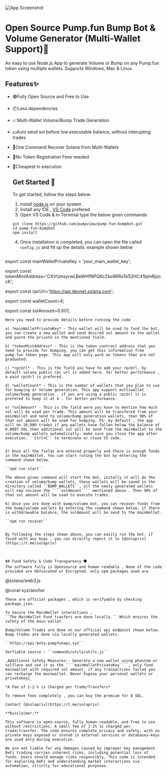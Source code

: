 ![App Screenshot](https://i.imgur.com/dl9Eboz.png)  
  # Open Source Pump.fun Bump Bot & Volume Generator (Multi-Wallet Support)💊  
  An easy to use Node.js App to generate Volume or Bump on any Pump.fun token using multiple wallets. Supports Windows, Mac & Linux.
  
## Features✨  
- 🟢Fully Open Source and Free to Use
- 📦Less dependencies
- 📈Multi-Wallet Volume/Bump Trade Generation
- 💵Auto send sol before low executable balance, without interupting trades   
- 🔄One Command Recover Solana from Multi-Wallets
- 🚫No Token Registration Fees needed 
- 🤏Cheapest in execution 

  ## Get Started 🚀  
  To get started, follow the steps below.
  1) install [node.js](https://nodejs.org/en) on your system .
  2) install any IDE , [VS Code](https://code.visualstudio.com/) prefered.
  3) Open VS Code & in Terminal type the below given commands

  ````
  git clone https://github.com/pumpview/pump-fun-bumpbot.git
  cd pump-fun-bumpbot
  npm install

  ````
  4) Once installation is completed, you can open the file called ``config.js`` and fill up the details. example shown below

  ````
export const mainWalletPrivateKey = 'your_main_wallet_key';

export const tokenMintAddress='CXVUmsyrwLBeWHfNPQKcZko96RoTe52HC41bjmRjzocK';

export const rpcUrl='https://api.devnet.solana.com';

export const walletCount=4;

export const solAmount=0.001;
  ````
  Here you need to provide details before running the code
  
  a) *mainWalletPrivateKey* - This wallet will be used to fund the bot, you can create a new wallet and send desired sol amount to the wallet and paste the private in the mentioned field.

  b) *tokenMintAddress* - This is the token contract address that you need to provide for bumping. you can get this information from pump.fun token page. This app will only work on tokens that are not graduated.

  c) *rpcUrl* - This is the field you have to add your rpcUrl. by default solana public rpc url is added here. for better performance , a paid rpcUrl is prefered.

  d) *walletCount* - This is the number of wallets that you plan to use for bumping or Volume generation. This app support multiwallet volume/bump generation . if you are using a public rpcUrl it is prefered to keep it at 4 . for better performance.

  e) *solAmount* - This is the field were you have to mention how much sol will be used per trade. This amount will be transfered from your mainWallet and send to volume/bump generation wallets, then 90% of that sol amount will be used for bumping. PS- by default , the app will do 10,000 trades if any wallets have fallen below the balance of 0.0007 SOL then additional sol will be send from the mainWallet to the volume/bump wallets automatically. make sure you close the app after execution. ``Ctrl+C`` to terminate or close VS code.


  5) Once all the fields are entered properly and there is enough funds in the mainWallet, You can start runing the bot by entering the command shown below.
  
  ``npm run start``
  
  The above given command will start the bot, initally it will do the creation of volume/bump wallets, these wallets will be saved in the directory called ``BUMP_WALLETS``, all the newly generated wallets will now recieve the ````solAmount```` mentioned above . Then 90% of that sol amount will be used to execute trades.

  6) Once you are done with bump/volume bot. you can recover funds from the bump/volume wallets by entering the command shown below. if there is withdrawable balance, the solAmount will be send to the mainWallet.

  ``npm run recover``


  By following the steps shown above, you can easily run the bot. if faced with any bugs , you can directly report it to [@solapriv](https://t.me/solapriv)


  
  ## Fund Safety & Code Transparency 🛡️  
 The software fully is Opensource and human readable , None of the code provided are Obfuscated or Encrypted. only npm packages used are 
 `````

 @solana/web3.js 

@coral-xyz/anchor
  `````
  These are official packages , which is verifyable by checking package.json.
  
  To Secure the MainWallet interactions , 
  ``The MainWallet Fund trasfers are done locally.`` Which ensures the safety of the main wallet.

  Bump/Volume Trades are done on our official api endpoint shown below. Bump trades are done via locally generated wallets.
 
  ``https://api-beta.pumpfunapi.xyz`` 
  
  Verfiable source : ``commands/utils/utils.js``

  _Additional Safety Measures:- Generate a new wallet using phantom or solflare and use it as the ````mainWalletPrivateKey````, only fund mainwallet with required sol amount, if any transactions failed you can recharge the mainwallet. Never Expose your personal wallets or privatekeys_

*A Fee of 1-2 % is Charged per Trade/Transfers*

To remove fees completely , you can buy the premium for 8 SOL.

Contact [@solapriv](https://t.me/solapriv)

**Disclaimer:**  

This software is open-source, fully human-readable, and free to use without restrictions. A small fee of 1-2% is charged per trade/transfer. The code ensures complete privacy and safety, with no private keys exposed or stored in external services or databases—keys are used only during execution.  

We are not liable for any damages caused by improper key management. DeFi trading carries inherent risks, including potential loss of funds. Users should manage risks responsibly. This code is intended for exploring DeFi and understanding market interactions via automation, strictly for educational purposes.